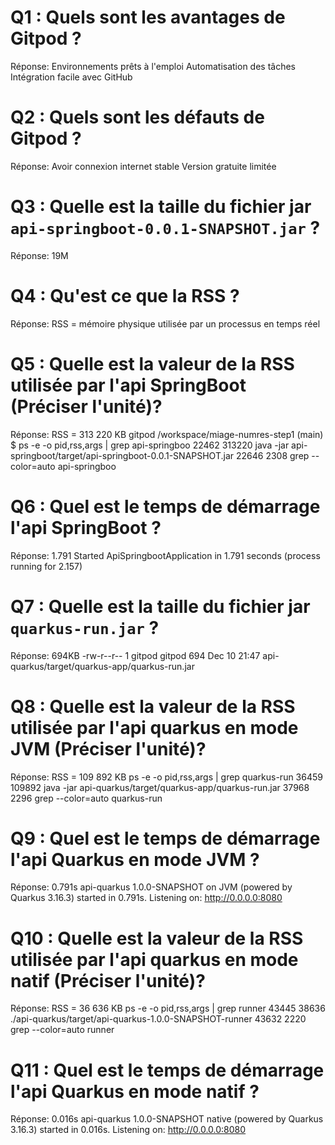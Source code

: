 # Q1 : Quels sont  les avantages de Gitpod ?
Réponse: 
Environnements prêts à l'emploi
Automatisation des tâches
Intégration facile avec GitHub

# Q2 : Quels sont les défauts de Gitpod ?
Réponse:
Avoir connexion internet stable
Version gratuite limitée

# Q3 : Quelle est la taille du fichier jar `api-springboot-0.0.1-SNAPSHOT.jar` ?
Réponse: 19M

# Q4 : Qu'est ce que  la RSS ?
Réponse: RSS = mémoire physique utilisée par un processus en temps réel

# Q5 : Quelle est la valeur de la RSS utilisée par l'api SpringBoot (Préciser l'unité)?
Réponse: RSS = 313 220 KB
gitpod /workspace/miage-numres-step1 (main) $ ps -e -o pid,rss,args | grep api-springboo
  22462 313220 java -jar api-springboot/target/api-springboot-0.0.1-SNAPSHOT.jar
  22646  2308 grep --color=auto api-springboo

# Q6 : Quel est le temps de démarrage l'api SpringBoot ?
Réponse: 1.791
Started ApiSpringbootApplication in 1.791 seconds (process running for 2.157)

# Q7 : Quelle est la taille du fichier jar `quarkus-run.jar` ?
Réponse: 694KB
-rw-r--r-- 1 gitpod gitpod 694 Dec 10 21:47 api-quarkus/target/quarkus-app/quarkus-run.jar


# Q8 : Quelle est la valeur de la RSS utilisée par l'api quarkus en mode JVM (Préciser l'unité)?
Réponse: RSS = 109 892 KB
ps -e -o pid,rss,args | grep quarkus-run
  36459 109892 java -jar api-quarkus/target/quarkus-app/quarkus-run.jar
  37968  2296 grep --color=auto quarkus-run


# Q9 : Quel est le temps de démarrage l'api Quarkus en mode JVM ?
Réponse: 0.791s
api-quarkus 1.0.0-SNAPSHOT on JVM (powered by Quarkus 3.16.3) started in 0.791s. Listening on: http://0.0.0.0:8080


# Q10 : Quelle est la valeur de la RSS utilisée par l'api quarkus en mode natif (Préciser l'unité)?
Réponse: RSS = 36 636 KB
ps -e -o pid,rss,args | grep runner
  43445 38636 ./api-quarkus/target/api-quarkus-1.0.0-SNAPSHOT-runner
  43632  2220 grep --color=auto runner


# Q11 : Quel est le temps de démarrage l'api Quarkus en mode natif ?
Réponse: 0.016s
api-quarkus 1.0.0-SNAPSHOT native (powered by Quarkus 3.16.3) started in 0.016s. Listening on: http://0.0.0.0:8080